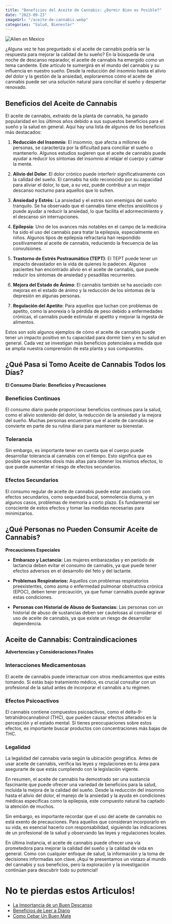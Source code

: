 ```yaml
---
title: "Beneficios del Aceite de Cannabis: ¿Dormir Bien es Posible?"
date: "2023-09-23"
imageUrl: "/aceite-de-cannabis.webp"
categories: "Salud, Bienestar"
---
```


![Alien en Mexico](/aceite-de-cannabis-page.webp)

¿Alguna vez te has preguntado si el aceite de cannabis podría ser la respuesta para mejorar la calidad de tu sueño? En la búsqueda de una noche de descanso reparador, el aceite de cannabis ha emergido como un tema candente. Este artículo te sumergirá en el mundo del cannabis y su influencia en nuestro sueño. Desde la reducción del insomnio hasta el alivio del dolor y la gestión de la ansiedad, exploraremos cómo el aceite de cannabis puede ser una solución natural para conciliar el sueño y despertar renovado.

## Beneficios del Aceite de Cannabis

El aceite de cannabis, extraído de la planta de cannabis, ha ganado popularidad en los últimos años debido a sus supuestos beneficios para el sueño y la salud en general. Aquí hay una lista de algunos de los beneficios más destacados:

1. **Reducción del Insomnio**: El insomnio, que afecta a millones de personas, se caracteriza por la dificultad para conciliar el sueño o mantenerlo. Algunos estudios sugieren que el aceite de cannabis puede ayudar a reducir los síntomas del insomnio al relajar el cuerpo y calmar la mente.

2. **Alivio del Dolor**: El dolor crónico puede interferir significativamente con la calidad del sueño. El cannabis ha sido reconocido por su capacidad para aliviar el dolor, lo que, a su vez, puede contribuir a un mejor descanso nocturno para aquellos que lo sufren.

3. **Ansiedad y Estrés**: La ansiedad y el estrés son enemigos del sueño tranquilo. Se ha observado que el cannabis tiene efectos ansiolíticos y puede ayudar a reducir la ansiedad, lo que facilita el adormecimiento y el descanso sin interrupciones.

4. **Epilepsia**: Uno de los avances más notables en el campo de la medicina ha sido el uso del cannabis para tratar la epilepsia, especialmente en niños. Algunos tipos de epilepsia refractaria han respondido positivamente al aceite de cannabis, reduciendo la frecuencia de las convulsiones.

5. **Trastorno de Estrés Postraumático (TEPT)**: El TEPT puede tener un impacto devastador en la vida de quienes lo padecen. Algunos pacientes han encontrado alivio en el aceite de cannabis, que puede reducir los síntomas de ansiedad y pesadillas recurrentes.

6. **Mejora del Estado de Ánimo**: El cannabis también se ha asociado con mejoras en el estado de ánimo y la reducción de los síntomas de la depresión en algunas personas.

7. **Regulación del Apetito**: Para aquellos que luchan con problemas de apetito, como la anorexia o la pérdida de peso debido a enfermedades crónicas, el cannabis puede estimular el apetito y mejorar la ingesta de alimentos.

Estos son solo algunos ejemplos de cómo el aceite de cannabis puede tener un impacto positivo en tu capacidad para dormir bien y en tu salud en general. Cada vez se investigan más beneficios potenciales a medida que se amplía nuestra comprensión de esta planta y sus compuestos.

## ¿Qué Pasa si Tomo Aceite de Cannabis Todos los Días?

**El Consumo Diario: Beneficios y Precauciones**

### Beneficios Continuos

El consumo diario puede proporcionar beneficios continuos para la salud, como el alivio sostenido del dolor, la reducción de la ansiedad y la mejora del sueño. Muchas personas encuentran que el aceite de cannabis se convierte en parte de su rutina diaria para mantener su bienestar.

### Tolerancia

Sin embargo, es importante tener en cuenta que el cuerpo puede desarrollar tolerancia al cannabis con el tiempo. Esto significa que es posible que necesites dosis más altas para obtener los mismos efectos, lo que puede aumentar el riesgo de efectos secundarios.

### Efectos Secundarios

El consumo regular de aceite de cannabis puede estar asociado con efectos secundarios, como sequedad bucal, somnolencia diurna, y en algunos casos, problemas de memoria a corto plazo. Es fundamental ser consciente de estos efectos y tomar las medidas necesarias para minimizarlos.

## ¿Qué Personas no Pueden Consumir Aceite de Cannabis?

**Precauciones Especiales**

- **Embarazo y Lactancia:** Las mujeres embarazadas y en período de lactancia deben evitar el consumo de cannabis, ya que puede tener efectos adversos en el desarrollo del feto y del lactante.

- **Problemas Respiratorios:** Aquellos con problemas respiratorios preexistentes, como asma o enfermedad pulmonar obstructiva crónica (EPOC), deben tener precaución, ya que fumar cannabis puede agravar estas condiciones.

- **Personas con Historial de Abuso de Sustancias:** Las personas con un historial de abuso de sustancias deben ser cautelosas al considerar el uso de aceite de cannabis, ya que existe un riesgo de desarrollar dependencia.

## Aceite de Cannabis: Contraindicaciones

**Advertencias y Consideraciones Finales**

### Interacciones Medicamentosas

El aceite de cannabis puede interactuar con otros medicamentos que estés tomando. Si estás bajo tratamiento médico, es crucial consultar con un profesional de la salud antes de incorporar el cannabis a tu régimen.

### Efectos Psicoactivos

El cannabis contiene compuestos psicoactivos, como el delta-9-tetrahidrocannabinol (THC), que pueden causar efectos alterados en la percepción y el estado mental. Si tienes preocupaciones sobre estos efectos, es importante buscar productos con concentraciones más bajas de THC.

### Legalidad

La legalidad del cannabis varía según la ubicación geográfica. Antes de usar aceite de cannabis, verifica las leyes y regulaciones en tu área para asegurarte de que estás cumpliendo con la legislación vigente.

En resumen, el aceite de cannabis ha demostrado ser una sustancia fascinante que puede ofrecer una variedad de beneficios para la salud, incluida la mejora de la calidad del sueño. Desde la reducción del insomnio hasta el alivio del dolor, el manejo de la ansiedad y la ayuda en condiciones médicas específicas como la epilepsia, este compuesto natural ha captado la atención de muchos.

Sin embargo, es importante recordar que el uso del aceite de cannabis no está exento de precauciones. Para aquellos que consideran incorporarlo en su vida, es esencial hacerlo con responsabilidad, siguiendo las indicaciones de un profesional de la salud y observando las leyes y regulaciones locales.

En última instancia, el aceite de cannabis puede ofrecer una vía prometedora para mejorar la calidad del sueño y la calidad de vida en general. Como con cualquier enfoque de salud, la información y la toma de decisiones informadas son clave. ¡Aquí te presentamos un vistazo al mundo del cannabis y sus beneficios, pero la exploración y la investigación continúan para descubrir todo su potencial!

# No te pierdas estos Articulos!

- [La Importancia de un Buen Descanso](https://abelardo.blog/posts/importancia-de-descansar-bien)
- [Beneficios de Leer a Diario](https://abelardo.blog/posts/beneficios-de-leer)
- [Como Cebar Un Buen Mate](https://abelardo.blog/posts/como-cebar-un-buen-mate)
